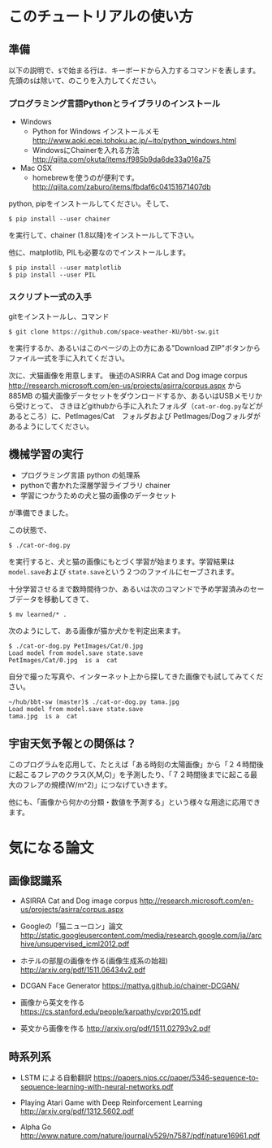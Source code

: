 
# このチュートリアルの使い方


## 準備

以下の説明で、`$`で始まる行は、キーボードから入力するコマンドを表します。
先頭の`$`は除いて、のこりを入力してください。


### プログラミング言語Pythonとライブラリのインストール

- Windows
    - Python for Windows インストールメモ http://www.aoki.ecei.tohoku.ac.jp/~ito/python_windows.html
    - WindowsにChainerを入れる方法 http://qiita.com/okuta/items/f985b9da6de33a016a75
- Mac OSX
    - homebrewを使うのが便利です。 http://qiita.com/zaburo/items/fbdaf6c04151671407db
    
python, pipをインストールしてください。そして、

```
$ pip install --user chainer 
```

を実行して、chainer (1.8以降)をインストールして下さい。

他に、matplotlib, PILも必要なのでインストールします。
```
$ pip install --user matplotlib
$ pip install --user PIL
```



### スクリプト一式の入手
gitをインストールし、コマンド

```
$ git clone https://github.com/space-weather-KU/bbt-sw.git
```

を実行するか、あるいはこのページの上の方にある"Download ZIP"ボタンからファイル一式を手に入れてください。

次に、犬猫画像を用意します。
後述のASIRRA Cat and Dog image corpus
http://research.microsoft.com/en-us/projects/asirra/corpus.aspx
から 885MB の猫犬画像データセットをダウンロードするか、あるいはUSBメモリから受けとって、
さきほどgithubから手に入れたフォルダ（`cat-or-dog.py`などがあるところ）に、PetImages/Cat　フォルダおよび
 PetImages/Dogフォルダがあるようにしてください。





## 機械学習の実行

- プログラミング言語 python の処理系
- pythonで書かれた深層学習ライブラリ chainer
- 学習につかうための犬と猫の画像のデータセット

が準備できました。

この状態で、
```
$ ./cat-or-dog.py
```
を実行すると、犬と猫の画像にもとづく学習が始まります。学習結果は`model.save`および `state.save`という２つのファイルにセーブされます。

十分学習させるまで数時間待つか、あるいは次のコマンドで予め学習済みのセーブデータを移動してきて、
```
$ mv learned/* .
```

次のようにして、ある画像が猫か犬かを判定出来ます。
```
$ ./cat-or-dog.py PetImages/Cat/0.jpg
Load model from model.save state.save
PetImages/Cat/0.jpg  is a  cat
```

自分で撮った写真や、インターネット上から探してきた画像でも試してみてください。

```
~/hub/bbt-sw (master)$ ./cat-or-dog.py tama.jpg
Load model from model.save state.save
tama.jpg  is a  cat
```

## 宇宙天気予報との関係は？

このプログラムを応用して、たとえば「ある時刻の太陽画像」から「２４時間後に起こるフレアのクラス(X,M,C)」を予測したり、「７２時間後までに起こる最大のフレアの規模(W/m^2)」につなげていきます。

他にも、「画像から何かの分類・数値を予測する」という様々な用途に応用できます。


# 気になる論文


## 画像認識系

- ASIRRA Cat and Dog image corpus
http://research.microsoft.com/en-us/projects/asirra/corpus.aspx

- Googleの「猫ニューロン」論文
http://static.googleusercontent.com/media/research.google.com/ja//archive/unsupervised_icml2012.pdf

- ホテルの部屋の画像を作る(画像生成系の始祖)
http://arxiv.org/pdf/1511.06434v2.pdf

- DCGAN Face Generator
https://mattya.github.io/chainer-DCGAN/

- 画像から英文を作る
https://cs.stanford.edu/people/karpathy/cvpr2015.pdf

- 英文から画像を作る
http://arxiv.org/pdf/1511.02793v2.pdf

## 時系列系

- LSTM による自動翻訳
https://papers.nips.cc/paper/5346-sequence-to-sequence-learning-with-neural-networks.pdf

- Playing Atari Game with Deep Reinforcement Learning
http://arxiv.org/pdf/1312.5602.pdf

- Alpha Go
http://www.nature.com/nature/journal/v529/n7587/pdf/nature16961.pdf
